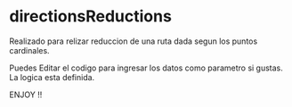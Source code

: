 # directionsReductions

Realizado para relizar reduccion de una ruta dada segun los puntos cardinales. 

Puedes Editar el codigo para ingresar los datos como parametro si gustas. La logica esta definida.

ENJOY !!

